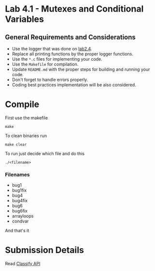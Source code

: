 Lab 4.1 - Mutexes and Conditional Variables
===========================================

General Requirements and Considerations
---------------------------------------
- Use the logger that was done on [lab2.4](https://github.com/CodersSquad/ap-labs/tree/master/labs/lab2.4).
- Replace all printing functions by the proper logger functions.
- Use the `*.c` files for implementing your code.
- Use the `Makefile` for compilation.
- Update `README.md` with the proper steps for building and running your code.
- Don't forget to handle errors properly.
- Coding best practices implementation will be also considered.


Compile
==================
First use the makefile

````
make
````

To clean binaries run
````
make clear
````

To run just decide which file and do this
`````
./<filename>
`````

### Filenames
- bug1
- bug1fix
- bug4
- bug4fix
- bug6
- bug6fix
- arrayloops
- condvar

And that's it 

Submission Details
==================
Read [Classify API](../../classify.md)

